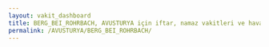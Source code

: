 ```yaml
---
layout: vakit_dashboard
title: BERG_BEI_ROHRBACH, AVUSTURYA için iftar, namaz vakitleri ve hava durumu - ilçe/eyalet seç
permalink: /AVUSTURYA/BERG_BEI_ROHRBACH/
---
```


<script type="text/javascript">
  var GLOBAL_COUNTRY = 'AVUSTURYA';
  var GLOBAL_CITY = 'BERG_BEI_ROHRBACH';
  var GLOBAL_STATE = '';
  var lat = 72;
  var lon = 21;
</script>
